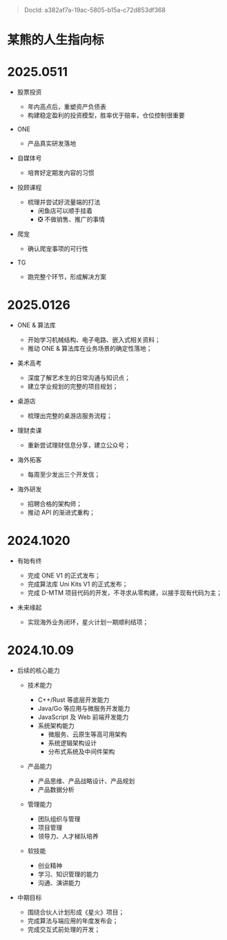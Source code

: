> DocId: a382af7a-19ac-5805-b15a-c72d853df368

# 某熊的人生指向标

# 2025.0511

- 股票投资

  - 年内高点后，重塑资产负债表
  - 构建稳定盈利的投资模型，胜率优于赔率，仓位控制很重要

- ONE

  - 产品真实研发落地

- 自媒体号

  - 培育好定期发内容的习惯

- 投顾课程

  - 梳理并尝试好流量端的打法
    - 闲鱼店可以顺手挂着
    - ❎ 不做销售、推广的事情

- 爬宠

  - 确认爬宠事项的可行性

- TG

  - 跑完整个环节，形成解决方案

# 2025.0126

- ONE & 算法库

  - 开始学习机械结构、电子电路、嵌入式相关资料；
  - 推动 ONE & 算法库在业务场景的确定性落地；

- 美术高考

  - 深度了解艺术生的日常沟通与知识点；
  - 建立学业规划的完整的项目规划；

- 桌游店

  - 梳理出完整的桌游店服务流程；

- 理财卖课

  - 重新尝试理财信息分享，建立公众号；

- 海外拓客

  - 每周至少发出三个开发信；

- 海外研发

  - 招聘合格的架构师；
  - 推动 API 的渐进式重构；

# 2024.1020

- 有始有终

  - 完成 ONE V1 的正式发布；
  - 完成算法库 Uni Kits V1 的正式发布；
  - 完成 D-MTM 项目代码的开发，不寻求从零构建，以接手现有代码为主；

- 未来缘起

  - 实现海外业务闭环，星火计划一期顺利结项；

# 2024.10.09

- 后续的核心能力

  - 技术能力

    - C++/Rust 等底层开发能力
    - Java/Go 等应用与微服务开发能力
    - JavaScript 及 Web 前端开发能力
    - 系统架构能力
      - 微服务、云原生等高可用架构
      - 系统逻辑架构设计
      - 分布式系统及中间件架构

  - 产品能力

    - 产品思维、产品战略设计、产品规划
    - 产品数据分析

  - 管理能力

    - 团队组织与管理
    - 项目管理
    - 领导力、人才梯队培养

  - 软技能
    - 创业精神
    - 学习、知识管理的能力
    - 沟通、演讲能力

- 中期目标

  - 围绕合伙人计划形成《星火》项目；
  - 完成算法与端应用的年度发布会；
  - 完成交互式前处理的开发；
